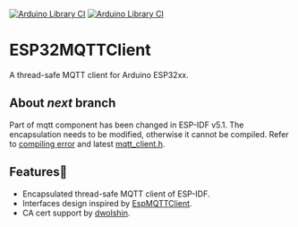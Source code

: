 [![Arduino Library CI](https://github.com/cyijun/ESP32MQTTClient/actions/workflows/ci4main.yml/badge.svg)](https://github.com/cyijun/ESP32MQTTClient/actions/workflows/ci4main.yml)
[![Arduino Library CI](https://github.com/cyijun/ESP32MQTTClient/actions/workflows/ci4next.yml/badge.svg)](https://github.com/cyijun/ESP32MQTTClient/actions/workflows/ci4next.yml)


# ESP32MQTTClient

A thread-safe MQTT client for Arduino ESP32xx.

## About *next* branch

Part of mqtt component has been changed in ESP-IDF v5.1. The encapsulation needs to be modified, otherwise it cannot be compiled. Refer to [compiling error](https://github.com/cyijun/ESP32MQTTClient/actions/runs/7595202860/job/20687511391) and latest [mqtt_client.h](https://github.com/espressif/esp-mqtt/blob/master/include/mqtt_client.h).

## Features🦄

- Encapsulated thread-safe MQTT client of ESP-IDF.
- Interfaces design inspired by [EspMQTTClient](https://github.com/plapointe6/EspMQTTClient).
- CA cert support by [dwolshin](https://github.com/dwolshin).
